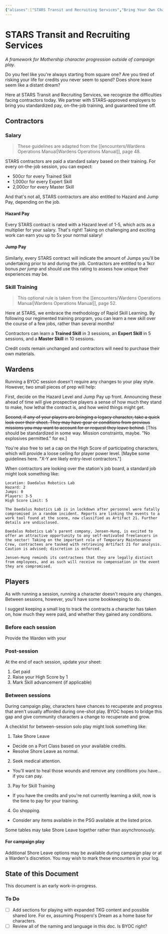 ```yaml
---
{"aliases":["STARS Transit and Recruiting Services","Bring Your Own Character","BYOC"],"date-created":"2023-08-01T19:15","date-modified":"2023-12-05T13:08","dg-publish":true,"tags":["mosh"],"title":"STARS Transit and Recruiting Services","dg-path":"mothership/BYOC.md","permalink":"/mothership/byoc/","dgPassFrontmatter":true}
---
```



# STARS Transit and Recruiting Services

_A framework for Mothership character progression outside of campaign play._

Do you feel like you're always starting from square one? Are you tired of risking your life for credits you never seem to spend? Does shore leave seem like a distant dream?

Here at STARS Transit and Recruiting Services, we recognize the difficulties facing contractors today. We partner with STARS-approved employers to bring you standardized pay, on-the-job training, and guaranteed time off.

## Contractors

### Salary

> These guidelines are adapted from the [[encounters/Wardens Operations Manual\|Wardens Operations Manual]], page 48.

STARS contractors are paid a standard salary based on their training. For every on-the-job session, you can expect:

- 500cr for every Trained Skill
- 1,000cr for every Expert Skill
- 2,000cr for every Master Skill

And that's not all, STARS contractors are also entitled to Hazard and Jump Pay, depending on the job. 

#### Hazard Pay

Every STARS contract is rated with a Hazard level of 1-5, which acts as a multiplier for your salary. That's right! Taking on challenging and exciting work can earn you up to 5x your normal salary!

#### Jump Pay

Similarly, every STARS contract will indicate the amount of Jumps you'll be undertaking prior to and during the job. Contractors are entitled to a 1kcr bonus _per jump_ and should use this rating to assess how unique their experiences may be.

### Skill Training

> This optional rule is taken from the [[encounters/Wardens Operations Manual\|Wardens Operations Manual]], page 52.

Here at STARS, we embrace the methodology of Rapid Skill Learning. By following our regimented training program, you can learn a new skill over the course of a few jobs, rather than several months!

Contractors can learn a **Trained Skill** in 3 sessions, an **Expert Skill** in 5 sessions, and a **Master Skill** in 10 sessions. 

Credit costs remain unchanged and contractors will need to purchase their own materials.

## Wardens

Running a BYOC session doesn't require any changes to your play style. However, two small pieces of prep will help:

First, decide on the Hazard Level and Jump Pay up front. Announcing these ahead of time will give prospective players a sense of how much they stand to make, how lethal the contract is, and how weird things might get.

~~Second, if any of your players are bringing a legacy character, take a quick look over their sheet. They may have gear or conditions from previous missions you may want to account for or request they leave behind.~~ [This should be standardized in some way. Mission constraints, maybe. "No explosives permitted." for ex.]

You're also free to set a cap on the High Score of participating characters, which will provide a loose ceiling for player power level. [Maybe some guidelines here. "X-Y are likely entry-level contractors."]

When contractors are looking over the station's job board, a standard job might look something like:

```
Location: Daedalus Robotics Lab
Hazard: 2
Jumps: 0
Players: 3-5
High Score Limit: 5

The Daedalus Robotics Lab is in lockdown after personnel were fatally compromised in a random incident. Reports are linking the events to a work tool found at the scene, now classified as Artifact 21. Further details are undisclosed.

Daedalus Robotics Lab’s parent company, Jensen-Hung, is excited to offer an attractive opportunity to any self-motivated freelancers in the sector! Taking on the important role of Temporary Maintenance Crew, contractees are tasked with retrieving Artifact 21 for analysis. Caution is advised; discretion is enforced.

Jensen-Hung reminds its contractees that they are legally distinct from employees, and as such will receive no compensation in the event they are compromised.
```

## Players

As with running a session, running a character doesn't require any changes. Between sessions, however, you'll have some bookkeeping to do.

I suggest keeping a small log to track the contracts a character has taken on, how much they were paid, and whether they gained any conditions.

### Before each session

Provide the Warden with your 

### Post-session

At the end of each session, update your sheet:

1. Get paid
2. Raise your High Score by 1
3. Mark Skill advancement (if applicable)

### Between sessions

During campaign play, characters have chances to recuperate and progress that aren't usually afforded during one-shot play. BYOC hopes to bridge this gap and give community characters a change to recuperate and grow.

A checklist for between-session solo play might look something like:

1. Take Shore Leave
  - Decide on a Port Class based on your available credits.
  - Resolve Shore Leave as normal.
2. Seek medical attention.
  - You'll want to heal those wounds and remove any conditions you have... if you can pay.
3. Pay for Skill Training
  - If you have the credits and you're not currently learning a skill, now is the time to pay for your training.
4. Go shopping.
  - Consider any items available in the PSG available at the listed price.

Some tables may take Shore Leave together rather than asynchronously.

#### For campaign play

Additional Shore Leave options may be available during campaign play or at a Warden's discretion. You may wish to mark these encounters in your log.
  

## State of this Document

This document is an early work-in-progress.

### To Do

- [ ] Add sections for playing with expanded TKG content and possible shared lore. For ex, assuming Prospero's Dream as a home base for characters.
- [ ] Review all of the naming and language in this doc. Is BYOC right?
